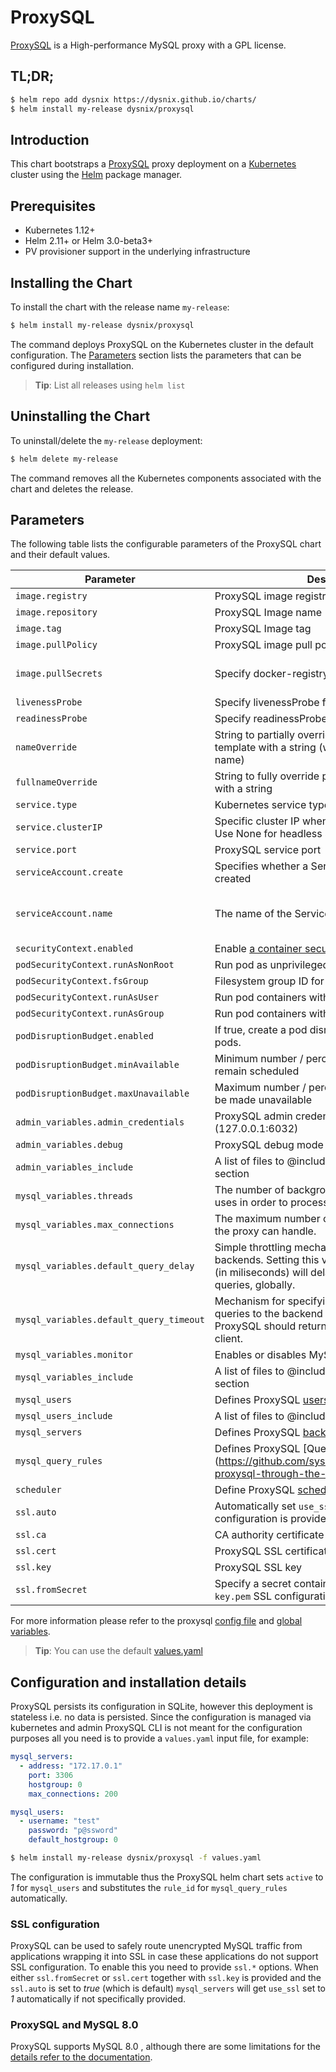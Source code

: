 # ProxySQL

[ProxySQL](/https://www.proxysql.com/) is a High-performance MySQL proxy with a GPL license.

## TL;DR;

```bash
$ helm repo add dysnix https://dysnix.github.io/charts/
$ helm install my-release dysnix/proxysql
```

## Introduction

This chart bootstraps a [ProxySQL](https://hub.docker.com/r/proxysql/proxysql) proxy deployment on a [Kubernetes](http://kubernetes.io) cluster using the [Helm](https://helm.sh) package manager.

## Prerequisites

- Kubernetes 1.12+
- Helm 2.11+ or Helm 3.0-beta3+
- PV provisioner support in the underlying infrastructure

## Installing the Chart

To install the chart with the release name `my-release`:

```bash
$ helm install my-release dysnix/proxysql
```

The command deploys ProxySQL on the Kubernetes cluster in the default configuration. The [Parameters](#parameters) section lists the parameters that can be configured during installation.

> **Tip**: List all releases using `helm list`

## Uninstalling the Chart

To uninstall/delete the `my-release` deployment:

```bash
$ helm delete my-release
```

The command removes all the Kubernetes components associated with the chart and deletes the release.

## Parameters

The following table lists the configurable parameters of the ProxySQL chart and their default values.

| Parameter                                   | Description                                         | Default                                                           |
|---------------------------------------------|-----------------------------------------------------|-------------------------------------------------------------------|
| `image.registry`                            | ProxySQL image registry                              | `docker.io`                                                      |
| `image.repository`                          | ProxySQL Image name                                  | `proxysql/proxysql`                                              |
| `image.tag`                                 | ProxySQL Image tag                                   | `2.0.9`                                                          |
| `image.pullPolicy`                          | ProxySQL image pull policy                           | `IfNotPresent`                                                   |
| `image.pullSecrets`                         | Specify docker-registry secret names as an array    | `[]` (does not add image pull secrets to deployed pods)           |
| `livenessProbe`                             | Specify livenessProbe for ProxySQL container | `{}`                                                                     |
| `readinessProbe`                            | Specify readinessProbe for ProxySQL container | (see values.yaml)                                                       |
| `nameOverride`                              | String to partially override proxysql.fullname template with a string (will prepend the release name) | `nil`            |
| `fullnameOverride`                          | String to fully override proxysql.fullname template with a string                                     | `nil`            |
| `service.type`                              | Kubernetes service type                             | `ClusterIP`                                                       |
| `service.clusterIP`                         | Specific cluster IP when service type is cluster IP. Use None for headless service | `nil`                              |
| `service.port`                              | ProxySQL service port                               | `6033`                                                            |
| `serviceAccount.create`                     | Specifies whether a ServiceAccount should be created | `false`                                                          |
| `serviceAccount.name`                       | The name of the ServiceAccount to create            | Generated using the proxysql.fullname template                    |
| `securityContext.enabled`                   | Enable [a container security context](https://kubernetes.io/docs/tasks/configure-pod-container/security-context/#set-the-security-context-for-a-container)                      | `false`                                                            |
| `podSecurityContext.runAsNonRoot`           | Run pod as unprivileged user                       | `true`                                                             |
| `podSecurityContext.fsGroup`                | Filesystem group ID for the pod containers         | `999`                                                              |
| `podSecurityContext.runAsUser`              | Run pod containers with the specified user ID      | `999`                                                              |
| `podSecurityContext.runAsGroup`             | Run pod containers with the specified group ID     | `999`                                                              |
| `podDisruptionBudget.enabled`               | If true, create a pod disruption budget for master pods. | `false`                                                      |
| `podDisruptionBudget.minAvailable`          | Minimum number / percentage of pods that should remain scheduled | `1`                                                  |
| `podDisruptionBudget.maxUnavailable`        | Maximum number / percentage of pods that may be made unavailable | 
| `admin_variables.admin_credentials`         | ProxySQL admin credentials for the management (127.0.0.1:6032)  | `admin:admin`                                         |
| `admin_variables.debug`                     | ProxySQL debug mode                                | `false`                                                            |
| `admin_variables_include`                   | A list of files to @include in the `admin_variables` section | `[]`                                                     |
| `mysql_variables.threads`                   | The number of background threads that ProxySQL uses in order to process MySQL traffic. | `4`                            |
| `mysql_variables.max_connections`           | The maximum number of client connections that the proxy can handle. | `2048`                                            |
| `mysql_variables.default_query_delay`       | Simple throttling mechanism for queries to the backends. Setting this variable to a non-zero value (in miliseconds) will delay the execution of all queries, globally.                                     | `0`                                                |
| `mysql_variables.default_query_timeout`     | Mechanism for specifying the maximal duration of queries to the backend MySQL servers until ProxySQL should return an error to the MySQL client.                                                                 | `3600000` milliseconds                             |
| `mysql_variables.monitor`                   | Enables or disables MySQL Monitor module.           | `false`                                                           |
| `mysql_variables_include`                   | A list of files to @include in the `mysql_variables` section | `[]`                                                     |
| `mysql_users`                               | Defines ProxySQL [users configuration](https://github.com/sysown/proxysql/wiki/Users-configuration)         | `[]`      |
| `mysql_users_include`                       | A list of files to @include in the `mysql_users` section | `[]`                                                         |
| `mysql_servers`                             | Defines ProxySQL [backend servers configuration](https://github.com/sysown/proxysql/wiki/MySQL-Server-Configuration) | `[]`  |
| `mysql_query_rules`                         | Defines ProxySQL [Query Rules (routing)] (https://github.com/sysown/proxysql#configuring-proxysql-through-the-config-file) | `[]`  |
| `scheduler`                                 | Define ProxySQL [scheduler jobs](https://proxysql.com/documentation/scheduler/) | (see values.yaml)                      |
| `ssl.auto`                                  | Automatically set `use_ssl` to `1` when the SSL configuration is provided | `true`  |
| `ssl.ca`                                    | CA authority certificate to use | `""`  |
| `ssl.cert`                                  | ProxySQL SSL certificate | `""`  |
| `ssl.key`                                   | ProxySQL SSL key | `""`  |
| `ssl.fromSecret`                            | Specify a secret containing `ca.pem`, `cert.pem` and `key.pem` SSL configuration | `""`  |

For more information please refer to the proxysql [config file](https://github.com/sysown/proxysql#configuring-proxysql-through-the-config-file) and [global variables](https://github.com/sysown/proxysql/wiki/Global-variables).

> **Tip**: You can use the default [values.yaml](values.yaml)

## Configuration and installation details

ProxySQL persists its configuration in SQLite, however this deployment is stateless i.e. no data is persisted. Since the configuration is managed via kubernetes and admin ProxySQL CLI is not meant for the configuration purposes all you need is to provide a `values.yaml` input file, for example:

```yaml
mysql_servers:
  - address: "172.17.0.1"
    port: 3306
    hostgroup: 0
    max_connections: 200

mysql_users:
  - username: "test"
    password: "p@ssword"
    default_hostgroup: 0
```

```bash
$ helm install my-release dysnix/proxysql -f values.yaml
```

The configuration is immutable thus the ProxySQL helm chart sets `active` to *1* for `mysql_users` and substitutes the `rule_id` for `mysql_query_rules` automatically.

### SSL configuration

ProxySQL can be used to safely route unencrypted MySQL traffic from applications wrapping it into SSL in case these applications do not support SSL configuration. To enable this you need to provide `ssl.*` options. When either `ssl.fromSecret` or `ssl.cert` together with `ssl.key` is provided and the `ssl.auto` is set to *true* (which is default) `mysql_servers` will get `use_ssl` set to *1* automatically if not specifically provided.

### ProxySQL and MySQL 8.0

ProxySQL supports MySQL 8.0 , although there are some limitations for the [details refer to the documentation](https://github.com/sysown/proxysql/wiki/MySQL-8.0).
